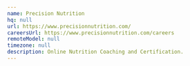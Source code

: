 ```yaml
---
name: Precision Nutrition
hq: null
url: https://www.precisionnutrition.com/
careersUrl: https://www.precisionnutrition.com/careers
remoteModel: null
timezone: null
description: Online Nutrition Coaching and Certification.
---
```

